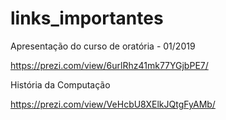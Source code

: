 # links_importantes

Apresentação do curso de oratória - 01/2019

https://prezi.com/view/6urlRhz41mk77YGjbPE7/

História da Computação

https://prezi.com/view/VeHcbU8XElkJQtgFyAMb/
